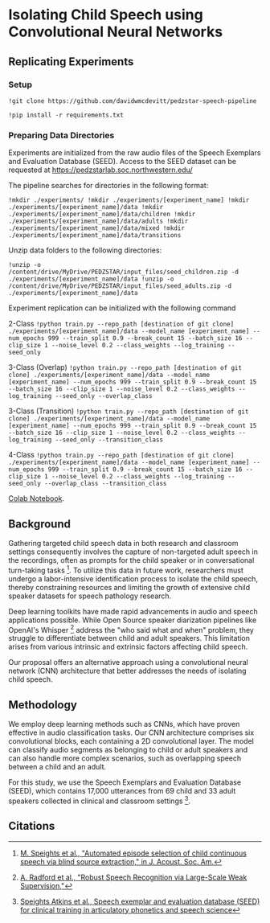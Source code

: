# Isolating Child Speech using Convolutional Neural Networks

## Replicating Experiments

### Setup

`!git clone https://github.com/davidwmcdevitt/pedzstar-speech-pipeline`

`!pip install -r requirements.txt`

### Preparing Data Directories

Experiments are initialized from the raw audio files of the Speech Exemplars and Evaluation Database (SEED). Access to the SEED dataset can be requested at https://pedzstarlab.soc.northwestern.edu/

The pipeline searches for directories in the following format:

`!mkdir ./experiments/
!mkdir ./experiments/[experiment_name]
!mkdir ./experiments/[experiment_name]/data
!mkdir ./experiments/[experiment_name]/data/children
!mkdir ./experiments/[experiment_name]/data/adults
!mkdir ./experiments/[experiment_name]/data/mixed
!mkdir ./experiments/[experiment_name]/data/transitions`

Unzip data folders to the following directories:

`!unzip -o /content/drive/MyDrive/PEDZSTAR/input_files/seed_children.zip -d ./experiments/[experiment_name]/data
!unzip -o /content/drive/MyDrive/PEDZSTAR/input_files/seed_adults.zip -d ./experiments/[experiment_name]/data`

Experiment replication can be initialized with the following command

2-Class
`!python train.py --repo_path [destination of git clone] ./experiments/[experiment_name]/data --model_name [experiment_name] --num_epochs 999 --train_split 0.9 --break_count 15 --batch_size 16 --clip_size 1 --noise_level 0.2 --class_weights --log_training --seed_only`


3-Class (Overlap)
`!python train.py --repo_path [destination of git clone] ./experiments/[experiment_name]/data --model_name [experiment_name] --num_epochs 999 --train_split 0.9 --break_count 15 --batch_size 16 --clip_size 1 --noise_level 0.2 --class_weights --log_training --seed_only --overlap_class`


3-Class (Transition)
`!python train.py --repo_path [destination of git clone] ./experiments/[experiment_name]/data --model_name [experiment_name] --num_epochs 999 --train_split 0.9 --break_count 15 --batch_size 16 --clip_size 1 --noise_level 0.2 --class_weights --log_training --seed_only --transition_class`


4-Class
`!python train.py --repo_path [destination of git clone] ./experiments/[experiment_name]/data --model_name [experiment_name] --num_epochs 999 --train_split 0.9 --break_count 15 --batch_size 16 --clip_size 1 --noise_level 0.2 --class_weights --log_training --seed_only --overlap_class --transition_class`

[Colab Notebook](https://colab.research.google.com/drive/1h2cI0ZgMKTKJruuP5C0MTyZvbF2gvvCz).


###

## Background

Gathering targeted child speech data in both research and classroom settings consequently involves the capture of non-targeted adult speech in the recordings, often as prompts for the child speaker or in conversational turn-taking tasks [^1^]. To utilize this data in future work, researchers must undergo a labor-intensive identification process to isolate the child speech, thereby constraining resources and limiting the growth of extensive child speaker datasets for speech pathology research.

Deep learning toolkits have made rapid advancements in audio and speech applications possible. While Open Source speaker diarization pipelines like OpenAI's Whisper [^2^] address the "who said what and when" problem, they struggle to differentiate between child and adult speakers. This limitation arises from various intrinsic and extrinsic factors affecting child speech.

Our proposal offers an alternative approach using a convolutional neural network (CNN) architecture that better addresses the needs of isolating child speech.

## Methodology

We employ deep learning methods such as CNNs, which have proven effective in audio classification tasks. Our CNN architecture comprises six convolutional blocks, each containing a 2D convolutional layer. The model can classify audio segments as belonging to child or adult speakers and can also handle more complex scenarios, such as overlapping speech between a child and an adult.

For this study, we use the Speech Exemplars and Evaluation Database (SEED), which contains 17,000 utterances from 69 child and 33 adult speakers collected in clinical and classroom settings [^5^].

## Citations

[^1^]: [M. Speights et al., "Automated episode selection of child continuous speech via blind source extraction," in J. Acoust. Soc. Am.](https://doi.org/10.1121/1.5068583)  
[^2^]: [A. Radford et al., "Robust Speech Recognition via Large-Scale Weak Supervision,"](https://doi.org/10.48550/arXiv.2212.04356)  
[^3^]: [L. Nanni et al., "An Ensemble of Convolutional Neural Networks for Audio Classification," Applied Sciences](https://doi.org/10.48550/arXiv.2007.07966)  
[^4^]: [K. J. Piczak, "Environmental sound classification with convolutional neural networks," 2015 IEEE 25th International Workshop on Machine Learning for Signal Processing](https://ieeexplore.ieee.org/document/7324337)  
[^5^]: [Speights Atkins et al., Speech exemplar and evaluation database (SEED) for clinical training in articulatory phonetics and speech science](https://osf.io/ygc8n/?view_only=e5a044f04c8a435aaa808efbfd3297e6)  
